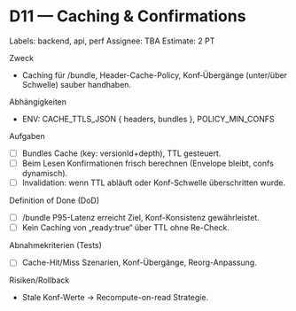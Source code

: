 # D11 — Caching & Confirmations
Labels: backend, api, perf
Assignee: TBA
Estimate: 2 PT

Zweck
- Caching für /bundle, Header-Cache-Policy, Konf‑Übergänge (unter/über Schwelle) sauber handhaben.

Abhängigkeiten
- ENV: CACHE_TTLS_JSON { headers, bundles }, POLICY_MIN_CONFS

Aufgaben
- [ ] Bundles Cache (key: versionId+depth), TTL gesteuert.
- [ ] Beim Lesen Konfirmationen frisch berechnen (Envelope bleibt, confs dynamisch).
- [ ] Invalidation: wenn TTL abläuft oder Konf-Schwelle überschritten wurde.

Definition of Done (DoD)
- [ ] /bundle P95-Latenz erreicht Ziel, Konf-Konsistenz gewährleistet.
- [ ] Kein Caching von „ready:true“ über TTL ohne Re-Check.

Abnahmekriterien (Tests)
- [ ] Cache-Hit/Miss Szenarien, Konf-Übergänge, Reorg-Anpassung.

Risiken/Rollback
- Stale Konf-Werte → Recompute-on-read Strategie.

